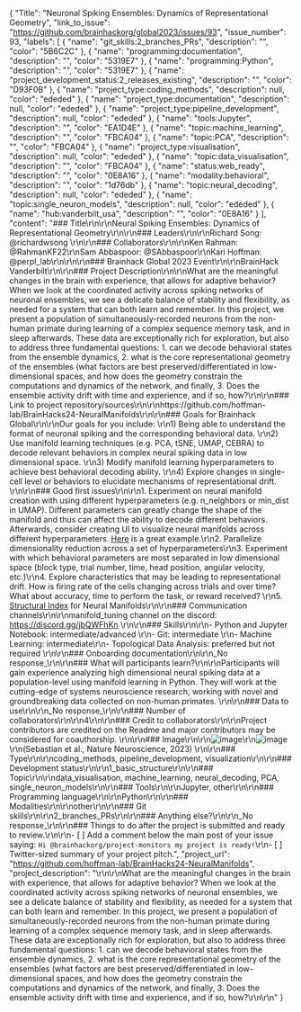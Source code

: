 {
  "Title": "Neuronal Spiking Ensembles: Dynamics of Representational Geometry",
  "link_to_issue": "https://github.com/brainhackorg/global2023/issues/93",
  "issue_number": 93,
  "labels": [
    {
      "name": "git_skills:2_branches_PRs",
      "description": "",
      "color": "5B6C2C"
    },
    {
      "name": "programming:documentation",
      "description": "",
      "color": "5319E7"
    },
    {
      "name": "programming:Python",
      "description": "",
      "color": "5319E7"
    },
    {
      "name": "project_development_status:2_releases_existing",
      "description": "",
      "color": "D93F0B"
    },
    {
      "name": "project_type:coding_methods",
      "description": null,
      "color": "ededed"
    },
    {
      "name": "project_type:documentation",
      "description": null,
      "color": "ededed"
    },
    {
      "name": "project_type:pipeline_development",
      "description": null,
      "color": "ededed"
    },
    {
      "name": "tools:Jupyter",
      "description": "",
      "color": "EA1D4E"
    },
    {
      "name": "topic:machine_learning",
      "description": "",
      "color": "FBCA04"
    },
    {
      "name": "topic:PCA",
      "description": "",
      "color": "FBCA04"
    },
    {
      "name": "project_type:visualisation",
      "description": null,
      "color": "ededed"
    },
    {
      "name": "topic:data_visualisation",
      "description": "",
      "color": "FBCA04"
    },
    {
      "name": "status:web_ready",
      "description": "",
      "color": "0E8A16"
    },
    {
      "name": "modality:behavioral",
      "description": "",
      "color": "1d76db"
    },
    {
      "name": "topic:neural_decoding",
      "description": null,
      "color": "ededed"
    },
    {
      "name": "topic:single_neuron_models",
      "description": null,
      "color": "ededed"
    },
    {
      "name": "hub:vanderbilt_usa",
      "description": "",
      "color": "0E8A16"
    }
  ],
  "content": "### Title\r\n\r\nNeural Spiking Ensembles: Dynamics of Representational Geometry\r\n\r\n### Leaders\r\n\r\nRichard Song: @richardwsong \r\n\r\n### Collaborators\r\n\r\nKen Rahman: @RahmanKF22\r\nSam Abbaspoor: @SAbbaspoor\r\nKari Hoffman: @perpl_lab\r\n\r\n\r\n### Brainhack Global 2023 Event\r\n\r\nBrainHack Vanderbilt\r\n\r\n### Project Description\r\n\r\nWhat are the meaningful changes in the brain with experience, that allows for adaptive behavior? When we look at the coordinated activity across spiking networks of neuronal ensembles, we see a delicate balance of stability and flexibility, as needed for a system that can both learn and remember. In this project, we present a population of simultaneously-recorded neurons from the non-human primate during learning of a complex sequence memory task, and in sleep afterwards. These data are exceptionally rich for exploration, but also to address three fundamental questions: 1. can we decode behavioral states from the ensemble dynamics, 2. what is the core representational geometry of the ensembles (what factors are best preserved/differentiated in low-dimensional spaces, and how does the geometry constrain the computations and dynamics of the network, and finally, 3. Does the ensemble activity drift with time and experience, and if so, how?\r\n\r\n### Link to project repository/sources\r\n\r\nhttps://github.com/hoffman-lab/BrainHacks24-NeuralManifolds\r\n\r\n### Goals for Brainhack Global\r\n\r\nOur goals for you include: \r\n1) Being able to understand the format of neuronal spiking and the corresponding behavioral data. \r\n2) Use manifold learning techniques (e.g. PCA, tSNE, UMAP, CEBRA) to decode relevant behaviors in complex neural spiking data in low dimensional space. \r\n3) Modify manifold learning hyperparameters to achieve best behavioral decoding ability. \r\n4) Explore changes in single-cell level or behaviors to elucidate mechanisms of representational drift. \r\n\r\n### Good first issues\r\n\r\n1. Experiment on neural manifold creation with using different hyperparameters (e.g. n_neighbors or min_dist in UMAP). Different parameters can greatly change the shape of the manifold and thus can affect the ability to decode different behaviors. Afterwards, consider creating UI to visualize neural manifolds across different hyperparameters. [Here](https://pair-code.github.io/understanding-umap/) is a great example.\r\n2. Parallelize dimensionality reduction across a set of hyperparameters\r\n3. Experiment with which behavioral parameters are most separated in low dimensional space (block type, trial number, time, head position, angular velocity, etc.)\r\n4. Explore characteristics that may be leading to representational drift. How is firing rate of the cells changing across trials and over time? What about accuracy, time to perform the task, or reward received? \r\n5. [Structural Index](https://github.com/PridaLab/structure_index) for Neural Manifolds\r\n\r\n### Communication channels\r\n\r\nmanifold_tuning channel on the discord: https://discord.gg/jbQWFhKn \r\n\r\n### Skills\r\n\r\n- Python and Jupyter Notebook: intermediate/advanced \r\n- Git: intermediate \r\n- Machine Learning: intermediate\r\n- Topological Data Analysis: preferred but not required \r\n\r\n### Onboarding documentation\r\n\r\n_No response_\r\n\r\n### What will participants learn?\r\n\r\nParticipants will gain experience analyzing high dimensional neural spiking data at a population-level using manifold learning in Python. They will work at the cutting-edge of systems neuroscience research, working with novel and groundbreaking data collected on non-human primates. \r\n\r\n### Data to use\r\n\r\n_No response_\r\n\r\n### Number of collaborators\r\n\r\n4\r\n\r\n### Credit to collaborators\r\n\r\nProject contributors are credited on the Readme and major contributors may be considered for coauthorship. \r\n\r\n### Image\r\n\r\n![image](https://github.com/brainhackorg/global2023/assets/14797031/d6de56fc-fd8f-4748-b52c-445f78845edc)\r\n![image](https://github.com/brainhackorg/global2023/assets/14797031/5e47085a-17ea-4458-a86a-822deaac616f)\r\n(Sebastian et al., Nature Neuroscience, 2023) \r\n\r\n### Type\r\n\r\ncoding_methods, pipeline_development, visualization\r\n\r\n### Development status\r\n\r\n1_basic_structure\r\n\r\n### Topic\r\n\r\ndata_visualisation, machine_learning, neural_decoding, PCA, single_neuron_models\r\n\r\n### Tools\r\n\r\nJupyter, other\r\n\r\n### Programming language\r\n\r\nPython\r\n\r\n### Modalities\r\n\r\nother\r\n\r\n### Git skills\r\n\r\n2_branches_PRs\r\n\r\n### Anything else?\r\n\r\n_No response_\r\n\r\n### Things to do after the project is submitted and ready to review.\r\n\r\n- [ ] Add a comment below the main post of your issue saying: `Hi @brainhackorg/project-monitors my project is ready!`\r\n- [ ] Twitter-sized summary of your project pitch.",
  "project_url": "https://github.com/hoffman-lab/BrainHacks24-NeuralManifolds",
  "project_description": "\r\n\r\nWhat are the meaningful changes in the brain with experience, that allows for adaptive behavior? When we look at the coordinated activity across spiking networks of neuronal ensembles, we see a delicate balance of stability and flexibility, as needed for a system that can both learn and remember. In this project, we present a population of simultaneously-recorded neurons from the non-human primate during learning of a complex sequence memory task, and in sleep afterwards. These data are exceptionally rich for exploration, but also to address three fundamental questions: 1. can we decode behavioral states from the ensemble dynamics, 2. what is the core representational geometry of the ensembles (what factors are best preserved/differentiated in low-dimensional spaces, and how does the geometry constrain the computations and dynamics of the network, and finally, 3. Does the ensemble activity drift with time and experience, and if so, how?\r\n\r\n"
}